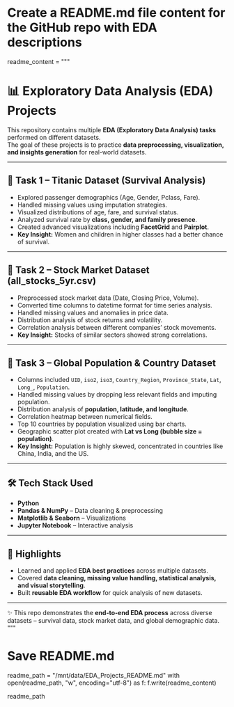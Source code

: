 # Create a README.md file content for the GitHub repo with EDA descriptions

readme_content = """
# 📊 Exploratory Data Analysis (EDA) Projects  

This repository contains multiple **EDA (Exploratory Data Analysis) tasks** performed on different datasets.  
The goal of these projects is to practice **data preprocessing, visualization, and insights generation** for real-world datasets.  

---

## 🔎 **Task 1 – Titanic Dataset (Survival Analysis)**  
- Explored passenger demographics (Age, Gender, Pclass, Fare).  
- Handled missing values using imputation strategies.  
- Visualized distributions of age, fare, and survival status.  
- Analyzed survival rate by **class, gender, and family presence**.  
- Created advanced visualizations including **FacetGrid** and **Pairplot**.  
- **Key Insight:** Women and children in higher classes had a better chance of survival.  

---

## 🔎 **Task 2 – Stock Market Dataset (all_stocks_5yr.csv)**  
- Preprocessed stock market data (Date, Closing Price, Volume).  
- Converted time columns to datetime format for time series analysis.  
- Handled missing values and anomalies in price data.  
- Distribution analysis of stock returns and volatility.  
- Correlation analysis between different companies’ stock movements.  
- **Key Insight:** Stocks of similar sectors showed strong correlations.  

---

## 🔎 **Task 3 – Global Population & Country Dataset**  
- Columns included `UID`, `iso2`, `iso3`, `Country_Region`, `Province_State`, `Lat`, `Long_`, `Population`.  
- Handled missing values by dropping less relevant fields and imputing population.  
- Distribution analysis of **population, latitude, and longitude**.  
- Correlation heatmap between numerical fields.  
- Top 10 countries by population visualized using bar charts.  
- Geographic scatter plot created with **Lat vs Long (bubble size = population)**.  
- **Key Insight:** Population is highly skewed, concentrated in countries like China, India, and the US.  

---

## 🛠️ **Tech Stack Used**  
- **Python**  
- **Pandas & NumPy** – Data cleaning & preprocessing  
- **Matplotlib & Seaborn** – Visualizations  
- **Jupyter Notebook** – Interactive analysis  

---

## 📌 **Highlights**  
- Learned and applied **EDA best practices** across multiple datasets.  
- Covered **data cleaning, missing value handling, statistical analysis, and visual storytelling**.  
- Built **reusable EDA workflow** for quick analysis of new datasets.  

---

✨ This repo demonstrates the **end-to-end EDA process** across diverse datasets – survival data, stock market data, and global demographic data.  
"""

# Save README.md
readme_path = "/mnt/data/EDA_Projects_README.md"
with open(readme_path, "w", encoding="utf-8") as f:
    f.write(readme_content)

readme_path
